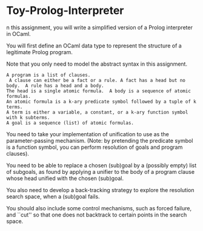 # Toy-Prolog-Interpreter

n this assignment, you will write a simplified version of a Prolog interpreter in OCaml.

You will first define an OCaml data type to represent the structure of a legitimate Prolog program.

Note that you only need to model the abstract syntax in this assignment.

    A program is a list of clauses. 
     A clause can either be a fact or a rule. A fact has a head but no body.  A rule has a head and a body.  
    The head is a single atomic formula.  A body is a sequence of atomic formulas.
    An atomic formula is a k-ary predicate symbol followed by a tuple of k terms.
    A term is either a variable, a constant, or a k-ary function symbol with k subterms.
    A goal is a sequence (list) of atomic formulas.

You need to take your implementation of unification to use as the parameter-passing mechanism. (Note: by pretending the predicate symbol is a function symbol, you can perform resolution of goals and program clauses). 

You need to be able to replace a chosen (sub)goal by a (possibly empty) list of subgoals, as found by applying a unifier to the body of a program clause whose head unified with the chosen (sub)goal.

You also need to develop a back-tracking strategy to explore the resolution search space, when a (sub)goal fails.

You should also include some control mechanisms, such as forced failure, and ``cut'' so that one does not backtrack to certain points in the search space.

